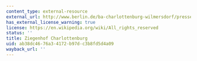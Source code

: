 ```yaml
---
content_type: external-resource
external_url: http://www.berlin.de/ba-charlottenburg-wilmersdorf/presse/archiv/20070913.1345.85191.html
has_external_license_warning: true
license: https://en.wikipedia.org/wiki/All_rights_reserved
status: ''
title: Ziegenhof Charlottenburg
uid: ab38dc46-76a3-4172-b97d-c3b8fd5d4a09
wayback_url: ''
---
```

